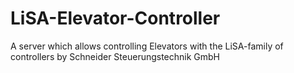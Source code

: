 # LiSA-Elevator-Controller
A server which allows controlling Elevators with the LiSA-family of controllers by Schneider Steuerungstechnik GmbH
